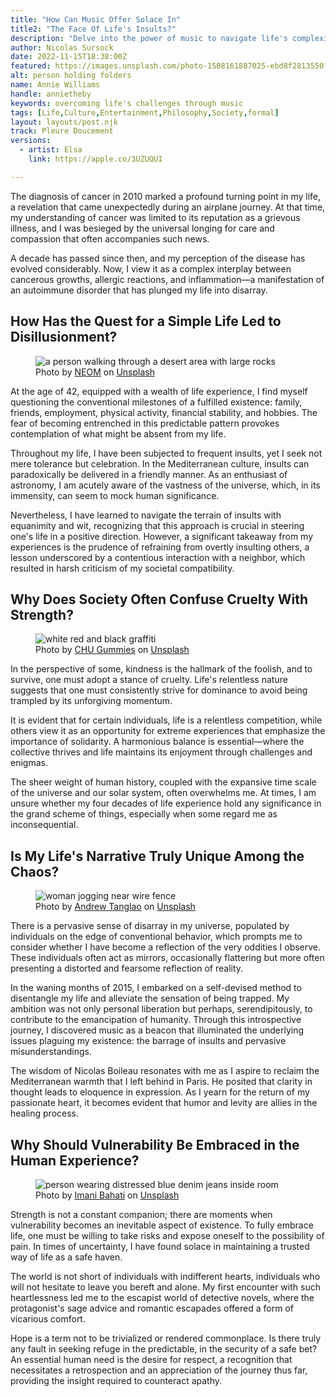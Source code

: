 ```yaml
---
title: "How Can Music Offer Solace In"
title2: "The Face Of Life's Insults?"
description: "Delve into the power of music to navigate life's complexities and find a hint of solace amidst chaos."
author: Nicolas Sursock
date: 2022-11-15T18:38:00Z
featured: https://images.unsplash.com/photo-1508161887025-ebd8f2813550?ixid=M3wzODQ3NjN8MHwxfHJhbmRvbXx8fHx8fHx8fDE2OTk2ODA3MTd8&ixlib=rb-4.0.3&auto=format&fit=crop&q=80
alt: person holding folders
name: Annie Williams
handle: annietheby
keywords: overcoming life's challenges through music
tags: [Life,Culture,Entertainment,Philosophy,Society,formal]
layout: layouts/post.njk
track: Pleure Doucement
versions:
  - artist: Elsa
    link: https://apple.co/3UZUQUI

---
```


The diagnosis of cancer in 2010 marked a profound turning point in my life, a revelation that came unexpectedly during an airplane journey. At that time, my understanding of cancer was limited to its reputation as a grievous illness, and I was besieged by the universal longing for care and compassion that often accompanies such news.

A decade has passed since then, and my perception of the disease has evolved considerably. Now, I view it as a complex interplay between cancerous growths, allergic reactions, and inflammation—a manifestation of an autoimmune disorder that has plunged my life into disarray.

## How Has the Quest for a Simple Life Led to Disillusionment?

<aside class="md:-mr-56 md:float-right w-full md:w-2/3 md:px-8">
  <figure>
    <img x-intersect.once="$el.src = !isMobile() ? $el.dataset.src + '&w=800&h=600' : $el.dataset.src + '&w=480&h=320'" class="rounded-lg" alt="a person walking through a desert area with large rocks" data-keyword="life experience leads to disillusionment" data-src="https://images.unsplash.com/photo-1683009427540-c5bd6a32abf6?ixid=M3wzODQ3NjN8MHwxfHJhbmRvbXx8fHx8fHx8fDE2OTk2ODA3MTZ8&ixlib=rb-4.0.3&auto=format&fit=crop&q=80">
    <figcaption class="text-center">
    Photo by <a href="https://unsplash.com/@neom?utm_source=crackingdacode&utm_medium=referral">NEOM</a> on <a href="https://unsplash.com/?utm_source=crackingdacode&utm_medium=referral">Unsplash</a>
    </figcaption>
  </figure>
</aside>
        
At the age of 42, equipped with a wealth of life experience, I find myself questioning the conventional milestones of a fulfilled existence: family, friends, employment, physical activity, financial stability, and hobbies. The fear of becoming entrenched in this predictable pattern provokes contemplation of what might be absent from my life.

Throughout my life, I have been subjected to frequent insults, yet I seek not mere tolerance but celebration. In the Mediterranean culture, insults can paradoxically be delivered in a friendly manner. As an enthusiast of astronomy, I am acutely aware of the vastness of the universe, which, in its immensity, can seem to mock human significance.

Nevertheless, I have learned to navigate the terrain of insults with equanimity and wit, recognizing that this approach is crucial in steering one's life in a positive direction. However, a significant takeaway from my experiences is the prudence of refraining from overtly insulting others, a lesson underscored by a contentious interaction with a neighbor, which resulted in harsh criticism of my societal compatibility.

## Why Does Society Often Confuse Cruelty With Strength?

<aside class="md:-ml-56 md:float-left w-full md:w-2/3 md:px-8">
  <figure>
    <img x-intersect.once="$el.src = !isMobile() ? $el.dataset.src + '&w=800&h=600' : $el.dataset.src + '&w=480&h=320'" class="rounded-lg" alt="white red and black graffiti" data-keyword="confusing cruelty with strength in society" data-src="https://images.unsplash.com/photo-1610360339320-32bffde7711d?ixid=M3wzODQ3NjN8MHwxfHJhbmRvbXx8fHx8fHx8fDE2OTk2ODA3MTZ8&ixlib=rb-4.0.3&auto=format&fit=crop&q=80">
    <figcaption class="text-center">
    Photo by <a href="https://unsplash.com/@chugummies?utm_source=crackingdacode&utm_medium=referral">CHU Gummies</a> on <a href="https://unsplash.com/?utm_source=crackingdacode&utm_medium=referral">Unsplash</a>
    </figcaption>
  </figure>
</aside>
        
In the perspective of some, kindness is the hallmark of the foolish, and to survive, one must adopt a stance of cruelty. Life's relentless nature suggests that one must consistently strive for dominance to avoid being trampled by its unforgiving momentum.

It is evident that for certain individuals, life is a relentless competition, while others view it as an opportunity for extreme experiences that emphasize the importance of solidarity. A harmonious balance is essential—where the collective thrives and life maintains its enjoyment through challenges and enigmas.

The sheer weight of human history, coupled with the expansive time scale of the universe and our solar system, often overwhelms me. At times, I am unsure whether my four decades of life experience hold any significance in the grand scheme of things, especially when some regard me as inconsequential.

## Is My Life's Narrative Truly Unique Among the Chaos?

<aside class="md:-mr-56 md:float-right w-full md:w-2/3 md:px-8">
  <figure>
    <img x-intersect.once="$el.src = !isMobile() ? $el.dataset.src + '&w=800&h=600' : $el.dataset.src + '&w=480&h=320'" class="rounded-lg" alt="woman jogging near wire fence" data-keyword="unique life narrative amid chaos" data-src="https://images.unsplash.com/photo-1509833903111-9cb142f644e4?ixid=M3wzODQ3NjN8MHwxfHJhbmRvbXx8fHx8fHx8fDE2OTk2ODA3MTZ8&ixlib=rb-4.0.3&auto=format&fit=crop&q=80">
    <figcaption class="text-center">
    Photo by <a href="https://unsplash.com/@andrewtanglao?utm_source=crackingdacode&utm_medium=referral">Andrew Tanglao</a> on <a href="https://unsplash.com/?utm_source=crackingdacode&utm_medium=referral">Unsplash</a>
    </figcaption>
  </figure>
</aside>
        
There is a pervasive sense of disarray in my universe, populated by individuals on the edge of conventional behavior, which prompts me to consider whether I have become a reflection of the very oddities I observe. These individuals often act as mirrors, occasionally flattering but more often presenting a distorted and fearsome reflection of reality.

In the waning months of 2015, I embarked on a self-devised method to disentangle my life and alleviate the sensation of being trapped. My ambition was not only personal liberation but perhaps, serendipitously, to contribute to the emancipation of humanity. Through this introspective journey, I discovered music as a beacon that illuminated the underlying issues plaguing my existence: the barrage of insults and pervasive misunderstandings.

The wisdom of Nicolas Boileau resonates with me as I aspire to reclaim the Mediterranean warmth that I left behind in Paris. He posited that clarity in thought leads to eloquence in expression. As I yearn for the return of my passionate heart, it becomes evident that humor and levity are allies in the healing process.

## Why Should Vulnerability Be Embraced in the Human Experience?

<aside class="md:-ml-56 md:float-left w-full md:w-2/3 md:px-8">
  <figure>
    <img x-intersect.once="$el.src = !isMobile() ? $el.dataset.src + '&w=800&h=600' : $el.dataset.src + '&w=480&h=320'" class="rounded-lg" alt="person wearing distressed blue denim jeans inside room" data-keyword="embracing vulnerability in human experience" data-src="https://images.unsplash.com/photo-1434973539530-5538b4681aac?ixid=M3wzODQ3NjN8MHwxfHJhbmRvbXx8fHx8fHx8fDE2OTk2ODA3MTd8&ixlib=rb-4.0.3&auto=format&fit=crop&q=80">
    <figcaption class="text-center">
    Photo by <a href="https://unsplash.com/@imani_bht?utm_source=crackingdacode&utm_medium=referral">Imani Bahati</a> on <a href="https://unsplash.com/?utm_source=crackingdacode&utm_medium=referral">Unsplash</a>
    </figcaption>
  </figure>
</aside>
        
Strength is not a constant companion; there are moments when vulnerability becomes an inevitable aspect of existence. To fully embrace life, one must be willing to take risks and expose oneself to the possibility of pain. In times of uncertainty, I have found solace in maintaining a trusted way of life as a safe haven.

The world is not short of individuals with indifferent hearts, individuals who will not hesitate to leave you bereft and alone. My first encounter with such heartlessness led me to the escapist world of detective novels, where the protagonist's sage advice and romantic escapades offered a form of vicarious comfort.

Hope is a term not to be trivialized or rendered commonplace. Is there truly any fault in seeking refuge in the predictable, in the security of a safe bet? An essential human need is the desire for respect, a recognition that necessitates a retrospection and an appreciation of the journey thus far, providing the insight required to counteract apathy.